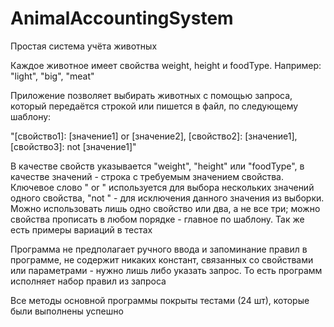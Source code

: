 # AnimalAccountingSystem

Простая система учёта животных

Каждое животное имеет свойства weight, height и foodType. Например: "light", "big", "meat"

Приложение позволяет выбирать животных с помощью запроса, который передаётся строкой или пишется в файл, по следующему шаблону:

"[свойство1]: [значение1] or [значение2], [свойство2]: [значение1], [свойство3]: not [значение1]"

В качестве свойств указывается "weight", "height" или "foodType", в качестве значений - строка с требуемым значением свойства. Ключевое слово " or " используется для выбора нескольких значений одного свойства, "not " - для исключения данного значения из выборки. Можно использовать лишь одно свойство или два, а не все три; можно свойства прописать в любом порядке - главное по шаблону. Так же есть примеры вариаций в тестах

Программа не предполагает ручного ввода и запоминание правил в программе, не содержит никаких констант, связанных со свойствами или параметрами - нужно лишь либо указать запрос. То есть программ исполняет набор правил из запроса

Все методы основной программы покрыты тестами (24 шт), которые были выполнены успешно
